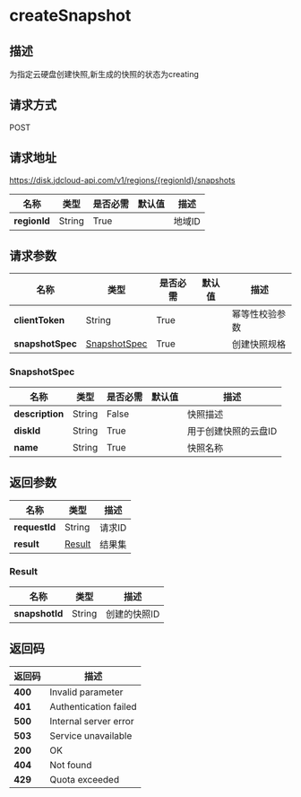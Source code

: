 # createSnapshot


## 描述
为指定云硬盘创建快照,新生成的快照的状态为creating

## 请求方式
POST

## 请求地址
https://disk.jdcloud-api.com/v1/regions/{regionId}/snapshots

|名称|类型|是否必需|默认值|描述|
|---|---|---|---|---|
|**regionId**|String|True||地域ID|

## 请求参数
|名称|类型|是否必需|默认值|描述|
|---|---|---|---|---|
|**clientToken**|String|True||幂等性校验参数|
|**snapshotSpec**|[SnapshotSpec](##SnapshotSpec)|True||创建快照规格|

### <a name="SnapshotSpec">SnapshotSpec</a>
|名称|类型|是否必需|默认值|描述|
|---|---|---|---|---|
|**description**|String|False||快照描述|
|**diskId**|String|True||用于创建快照的云盘ID|
|**name**|String|True||快照名称|

## 返回参数
|名称|类型|描述|
|---|---|---|
|**requestId**|String|请求ID|
|**result**|[Result](##Result)|结果集|


### <a name="Result">Result</a>
|名称|类型|描述|
|---|---|---|
|**snapshotId**|String|创建的快照ID|

## 返回码
|返回码|描述|
|---|---|
|**400**|Invalid parameter|
|**401**|Authentication failed|
|**500**|Internal server error|
|**503**|Service unavailable|
|**200**|OK|
|**404**|Not found|
|**429**|Quota exceeded|
